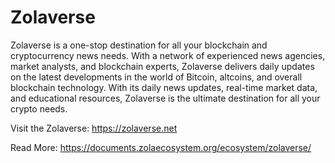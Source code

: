# Zolaverse

Zolaverse is a one-stop destination for all your blockchain and cryptocurrency news 
needs. With a network of experienced news agencies, market analysts, and blockchain experts, 
Zolaverse delivers daily updates on the latest developments in the world of Bitcoin, altcoins, 
and overall blockchain technology. With its daily news updates, real-time market data, and 
educational resources, Zolaverse is the ultimate destination for all your crypto needs.

Visit the Zolaverse: https://zolaverse.net

Read More: https://documents.zolaecosystem.org/ecosystem/zolaverse/
